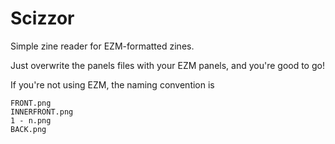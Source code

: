 # Scizzor
Simple zine reader for EZM-formatted zines.

Just overwrite the panels files with your EZM panels, and you're good to go!

If you're not using EZM, the naming convention is

```
FRONT.png
INNERFRONT.png
1 - n.png
BACK.png
```
